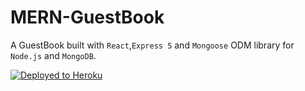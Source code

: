 # MERN-GuestBook

A GuestBook built with `React`,`Express 5` and `Mongoose` ODM library for `Node.js` and `MongoDB`.

[![Deployed to Heroku](https://www.herokucdn.com/deploy/button.png)](https://mern-guestbook.herokuapp.com/)
